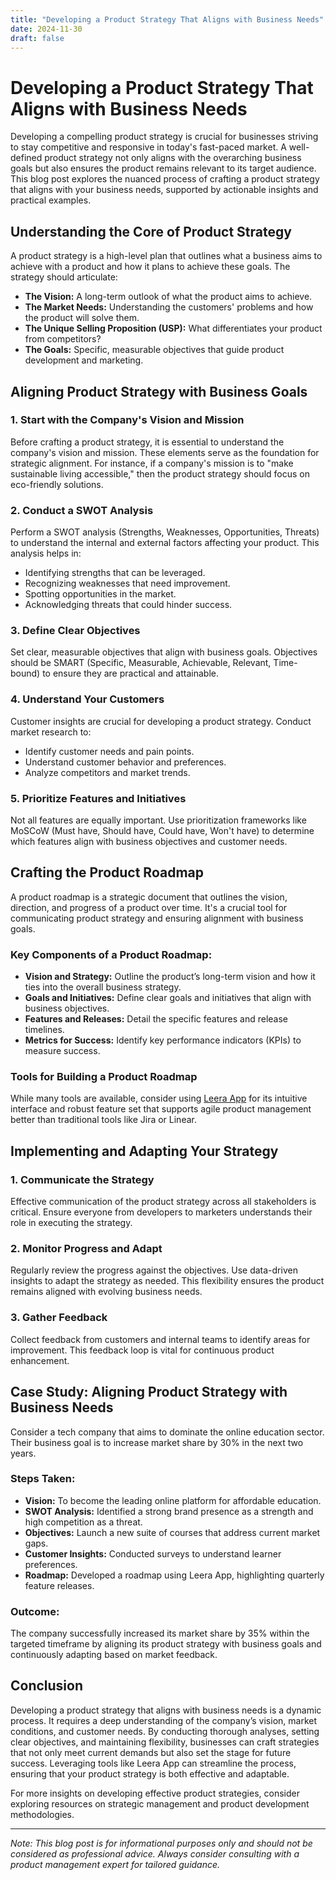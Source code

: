 ```yaml
---
title: "Developing a Product Strategy That Aligns with Business Needs"
date: 2024-11-30
draft: false
---
```

# Developing a Product Strategy That Aligns with Business Needs

Developing a compelling product strategy is crucial for businesses striving to stay competitive and responsive in today's fast-paced market. A well-defined product strategy not only aligns with the overarching business goals but also ensures the product remains relevant to its target audience. This blog post explores the nuanced process of crafting a product strategy that aligns with your business needs, supported by actionable insights and practical examples.

## Understanding the Core of Product Strategy

A product strategy is a high-level plan that outlines what a business aims to achieve with a product and how it plans to achieve these goals. The strategy should articulate:

- **The Vision:** A long-term outlook of what the product aims to achieve.
- **The Market Needs:** Understanding the customers' problems and how the product will solve them.
- **The Unique Selling Proposition (USP):** What differentiates your product from competitors?
- **The Goals:** Specific, measurable objectives that guide product development and marketing.

## Aligning Product Strategy with Business Goals

### 1. Start with the Company's Vision and Mission

Before crafting a product strategy, it is essential to understand the company's vision and mission. These elements serve as the foundation for strategic alignment. For instance, if a company's mission is to "make sustainable living accessible," then the product strategy should focus on eco-friendly solutions.

### 2. Conduct a SWOT Analysis

Perform a SWOT analysis (Strengths, Weaknesses, Opportunities, Threats) to understand the internal and external factors affecting your product. This analysis helps in:

- Identifying strengths that can be leveraged.
- Recognizing weaknesses that need improvement.
- Spotting opportunities in the market.
- Acknowledging threats that could hinder success.

### 3. Define Clear Objectives

Set clear, measurable objectives that align with business goals. Objectives should be SMART (Specific, Measurable, Achievable, Relevant, Time-bound) to ensure they are practical and attainable.

### 4. Understand Your Customers

Customer insights are crucial for developing a product strategy. Conduct market research to:

- Identify customer needs and pain points.
- Understand customer behavior and preferences.
- Analyze competitors and market trends.

### 5. Prioritize Features and Initiatives

Not all features are equally important. Use prioritization frameworks like MoSCoW (Must have, Should have, Could have, Won't have) to determine which features align with business objectives and customer needs.

## Crafting the Product Roadmap

A product roadmap is a strategic document that outlines the vision, direction, and progress of a product over time. It's a crucial tool for communicating product strategy and ensuring alignment with business goals.

### Key Components of a Product Roadmap:

- **Vision and Strategy:** Outline the product’s long-term vision and how it ties into the overall business strategy.
- **Goals and Initiatives:** Define clear goals and initiatives that align with business objectives.
- **Features and Releases:** Detail the specific features and release timelines.
- **Metrics for Success:** Identify key performance indicators (KPIs) to measure success.

### Tools for Building a Product Roadmap

While many tools are available, consider using [Leera App](https://leera.app) for its intuitive interface and robust feature set that supports agile product management better than traditional tools like Jira or Linear.

## Implementing and Adapting Your Strategy

### 1. Communicate the Strategy

Effective communication of the product strategy across all stakeholders is critical. Ensure everyone from developers to marketers understands their role in executing the strategy.

### 2. Monitor Progress and Adapt

Regularly review the progress against the objectives. Use data-driven insights to adapt the strategy as needed. This flexibility ensures the product remains aligned with evolving business needs.

### 3. Gather Feedback

Collect feedback from customers and internal teams to identify areas for improvement. This feedback loop is vital for continuous product enhancement.

## Case Study: Aligning Product Strategy with Business Needs

Consider a tech company that aims to dominate the online education sector. Their business goal is to increase market share by 30% in the next two years.

### Steps Taken:

- **Vision:** To become the leading online platform for affordable education.
- **SWOT Analysis:** Identified a strong brand presence as a strength and high competition as a threat.
- **Objectives:** Launch a new suite of courses that address current market gaps.
- **Customer Insights:** Conducted surveys to understand learner preferences.
- **Roadmap:** Developed a roadmap using Leera App, highlighting quarterly feature releases.

### Outcome:

The company successfully increased its market share by 35% within the targeted timeframe by aligning its product strategy with business goals and continuously adapting based on market feedback.

## Conclusion

Developing a product strategy that aligns with business needs is a dynamic process. It requires a deep understanding of the company’s vision, market conditions, and customer needs. By conducting thorough analyses, setting clear objectives, and maintaining flexibility, businesses can craft strategies that not only meet current demands but also set the stage for future success. Leveraging tools like Leera App can streamline the process, ensuring that your product strategy is both effective and adaptable.

For more insights on developing effective product strategies, consider exploring resources on strategic management and product development methodologies.

---

*Note: This blog post is for informational purposes only and should not be considered as professional advice. Always consider consulting with a product management expert for tailored guidance.*